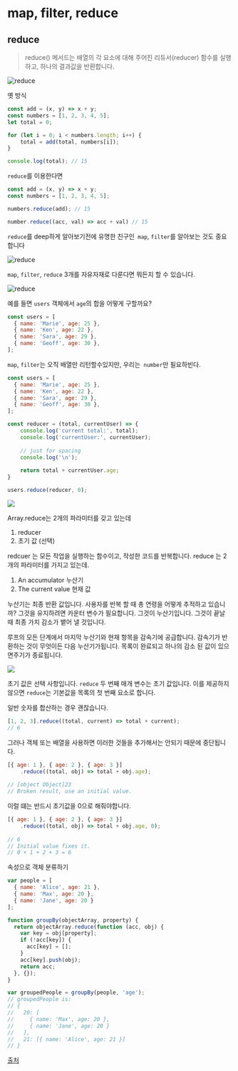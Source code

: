# map, filter, reduce

## reduce
> reduce() 메서드는 배열의 각 요소에 대해 주어진 리듀서(reducer) 함수를 실행하고, 하나의 결과값을 반환합니다.

![reduce](https://www.freecodecamp.org/news/content/images/2019/10/folding-box.gif)

옛 방식
```js
const add = (x, y) => x + y;
const numbers = [1, 2, 3, 4, 5];
let total = 0;

for (let i = 0; i < numbers.length; i++) {
    total = add(total, numbers[i]);
}

console.log(total); // 15
```

`reduce`를 이용한다면

```js
const add = (x, y) => x + y;
const numbers = [1, 2, 3, 4, 5];

numbers.reduce(add); // 15

number.reduce((acc, val) => acc + val) // 15
```

`reduce`를 deep하게 알아보기전에 유명한 친구인` map`, `filter`를 알아보는 것도 중요합니다


![reduce](https://www.freecodecamp.org/news/content/images/2019/10/creepy-reduce.jpeg)

`map`, `filter`, `reduce` 3개를 자유자재로 다룬다면 뭐든지 할 수 있습니다.

![reduce](https://www.freecodecamp.org/news/content/images/2019/10/the-big-three.jpeg)

예를 들면 `users` 객체에서 `age`의 합을 어떻게 구할까요?

```js
const users = [
  { name: 'Marie', age: 25 },
  { name: 'Ken', age: 22 },
  { name: 'Sara', age: 29 },
  { name: 'Geoff', age: 30 },
];
```

`map`, `filter`는 오직 배열만 리턴할수있지만, 우리는` number`만 필요하빈다.

```js
const users = [
  { name: 'Marie', age: 25 },
  { name: 'Ken', age: 22 },
  { name: 'Sara', age: 29 },
  { name: 'Geoff', age: 30 },
];

const reducer = (total, currentUser) => {
    console.log('current total:', total);
    console.log('currentUser:', currentUser);
    
    // just for spacing
    console.log('\n');
    
    return total + currentUser.age;
}

users.reduce(reducer, 0);
```

![](https://www.freecodecamp.org/news/content/images/2019/10/reduce-screenshot-1.png)

Array.reduce는 2개의 파라미터를 갖고 있는데
1. reducer
2. 초기 값 (선택)

redcuer 는 모든 작업을 실행하는 함수이고, 작성한 코드를 반복합니다. reduce 는 2개의 파라미터를 가지고 있는데.

1. An accumulator 누산기
2. The current value 현재 값

누산기는 최종 반환 값입니다.
사용자를 반복 할 때 총 연령을 어떻게 추적하고 있습니까? 그것을 유지하려면 카운터 변수가 필요합니다. 그것이 누산기입니다. 그것이 끝날 때 최종 가치 감소가 뱉어 낼 것입니다.

루프의 모든 단계에서 마지막 누산기와 현재 항목을 감속기에 공급합니다. 감속기가 반환하는 것이 무엇이든 다음 누산기가됩니다. 목록이 완료되고 하나의 감소 된 값이 있으면주기가 종료됩니다.

![](https://www.freecodecamp.org/news/content/images/2019/10/reduce-screenshot-1.png)

초기 값은 선택 사항입니다.
`reduce` 두 번째 매개 변수는 초기 값입니다. 이를 제공하지 않으면 `reduce`는 기본값을 목록의 첫 번째 요소로 합니다.

일반 숫자를 합산하는 경우 괜찮습니다.

```js
[1, 2, 3].reduce((total, current) => total + current);
// 6
```

그러나 객체 또는 배열을 사용하면 이러한 것들을 추가해서는 안되기 때문에 중단됩니다.

```js
[{ age: 1 }, { age: 2 }, { age: 3 }]
    .reduce((total, obj) => total + obj.age);
    
// [object Object]23
// Broken result, use an initial value.
```

이럴 떄는 반드시 초기값을 0으로 해줘야합니다.

```js
[{ age: 1 }, { age: 2 }, { age: 3 }]
    .reduce((total, obj) => total + obj.age, 0);
    
// 6
// Initial value fixes it.
// 0 + 1 + 2 + 3 = 6
```
속성으로 객체 분류하기

```js
var people = [
  { name: 'Alice', age: 21 },
  { name: 'Max', age: 20 },
  { name: 'Jane', age: 20 }
];

function groupBy(objectArray, property) {
  return objectArray.reduce(function (acc, obj) {
    var key = obj[property];
    if (!acc[key]) {
      acc[key] = [];
    }
    acc[key].push(obj);
    return acc;
  }, {});
}

var groupedPeople = groupBy(people, 'age');
// groupedPeople is:
// {
//   20: [
//     { name: 'Max', age: 20 },
//     { name: 'Jane', age: 20 }
//   ],
//   21: [{ name: 'Alice', age: 21 }]
// }
```
[출처](https://www.freecodecamp.org/news/learn-reduce-in-10-minutes/)


